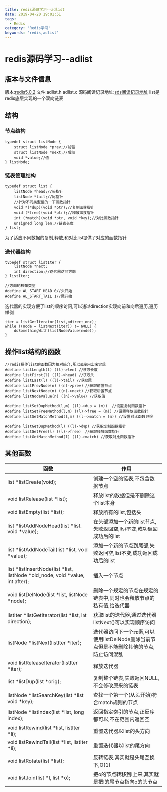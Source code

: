 ```yaml
---
title: redis源码学习--adlist
date: 2019-04-20 19:01:51
tags:
  - Redis
category: 'Redis学习'
keywords: 'redis,adlist'
---
```


# redis源码学习--adlist
## 版本与文件信息
版本:[redis5.0.2](https://github.com/antirez/redis/archive/5.0.2.tar.gz )
文件:adlist.h adlist.c
源码阅读记录地址:[sds阅读记录地址](https://github.com/XuChaoChi/redis_read/blob/master/redis-5.0.2/src/adlist.h)
list是redis底层实现的一个双向链表

<!--more-->

## 结构

### 节点结构

    typedef struct listNode {
        struct listNode *prev;//前驱
        struct listNode *next;//后继
        void *value;//值
    } listNode;

### 链表管理结构

    typedef struct list {
        listNode *head;//头指针
        listNode *tail;//尾指针
        //针对不同类型值的一下函数指针
        void *(*dup)(void *ptr);//复制函数指针
        void (*free)(void *ptr);//释放函数指针
        int (*match)(void *ptr, void *key);//对比函数指针
        unsigned long len;//链表长度
    } list;

为了适应不同数据的复制,释放,和对比list提供了对应的函数指针

### 迭代器结构

    typedef struct listIter {
        listNode *next;
        int direction;//迭代器访问方向
    } listIter;

    //方向的枚举类型
    #define AL_START_HEAD 0//头开始
    #define AL_START_TAIL 1//尾开始

迭代器的实现方便了list的顺序访问,可以通过direction实现向前和向后遍历,遍历样例

    iter = listGetIterator(list,<direction>);
    while ((node = listNext(iter)) != NULL) {
        doSomethingWith(listNodeValue(node));
    }

## 操作list结构的函数
    //redis操作list的函数因为相对简介,所以直接用宏来实现
    #define listLength(l) ((l)->len) //获取长度
    #define listFirst(l) ((l)->head) //获取头
    #define listLast(l) ((l)->tail) //获取尾
    #define listPrevNode(n) ((n)->prev) //获取前置节点
    #define listNextNode(n) ((n)->next) //获取后置节点
    #define listNodeValue(n) ((n)->value) //获取值

    #define listSetDupMethod(l,m) ((l)->dup = (m))  //设置复制函数指针
    #define listSetFreeMethod(l,m) ((l)->free = (m)) //设置释放函数指针
    #define listSetMatchMethod(l,m) ((l)->match = (m)) //设置对比函数只恨

    #define listGetDupMethod(l) ((l)->dup) //获取复制函数指针
    #define listGetFree(l) ((l)->free)  //获取释放函数指针
    #define listGetMatchMethod(l) ((l)->match) //获取对比函数指针

## 其他函数

|函数|作用|
|-|-|
|list *listCreate(void); |创建一个空的链表,不包含数据节点|
|void listRelease(list *list);|释放list的数据但是不删除这个list本身|
|void listEmpty(list *list);|释放所有的list,包括头|
|list *listAddNodeHead(list *list, void *value);|在头部添加一个新的list节点,失败返回空,list不变,成功返回成功后的list|
|list *listAddNodeTail(list *list, void *value);|添加一个新的节点到尾部,失败返回空,list不变,成功返回成功后的list|
|list *listInsertNode(list *list, listNode *old_node, void *value, int after);|插入一个节点|
|void listDelNode(list *list, listNode *node);|删除一个规定的节点在规定的链表中,同时也会释放节点的私有值,给迭代器|
|listIter *listGetIterator(list *list, int direction);|获取list的迭代器,通过迭代器listNext()可以实现顺序访问|
|listNode *listNext(listIter *iter);|迭代器访问下一个元素,可以使用listDelNode删除当前节点但是不能删除其他的节点,防止访问混乱|
|void listReleaseIterator(listIter *iter);|释放迭代器|
|list *listDup(list *orig);|复制整个链表,失败返回NULL,不会修改原来的链表|
|listNode *listSearchKey(list *list, void *key);|查找一个第一个(从头开始)符合match规则的节点|
|listNode *listIndex(list *list, long index);|返回指定索引的节点,正反序都可以,不在范围内返回空|
|void listRewind(list *list, listIter *li);|重置迭代器以list的头方向|
|void listRewindTail(list *list, listIter *li);|重置迭代器以list的尾方向|
|void listRotate(list *list);|反转链表,其实就是头尾互换下,O(1)|
|void listJoin(list *l, list *o);|把o的节点转移到l上来,其实就是把l的尾节点指向o的头节点|
